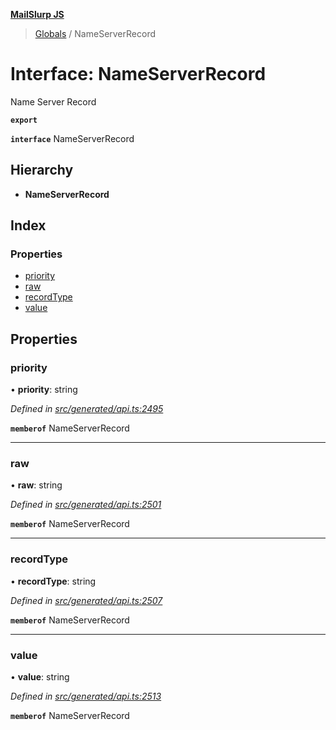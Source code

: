 **[MailSlurp JS](../README.md)**

> [Globals](../README.md) / NameServerRecord

# Interface: NameServerRecord

Name Server Record

**`export`** 

**`interface`** NameServerRecord

## Hierarchy

* **NameServerRecord**

## Index

### Properties

* [priority](nameserverrecord.md#priority)
* [raw](nameserverrecord.md#raw)
* [recordType](nameserverrecord.md#recordtype)
* [value](nameserverrecord.md#value)

## Properties

### priority

•  **priority**: string

*Defined in [src/generated/api.ts:2495](https://github.com/mailslurp/mailslurp-client/blob/751f7bb/src/generated/api.ts#L2495)*

**`memberof`** NameServerRecord

___

### raw

•  **raw**: string

*Defined in [src/generated/api.ts:2501](https://github.com/mailslurp/mailslurp-client/blob/751f7bb/src/generated/api.ts#L2501)*

**`memberof`** NameServerRecord

___

### recordType

•  **recordType**: string

*Defined in [src/generated/api.ts:2507](https://github.com/mailslurp/mailslurp-client/blob/751f7bb/src/generated/api.ts#L2507)*

**`memberof`** NameServerRecord

___

### value

•  **value**: string

*Defined in [src/generated/api.ts:2513](https://github.com/mailslurp/mailslurp-client/blob/751f7bb/src/generated/api.ts#L2513)*

**`memberof`** NameServerRecord
